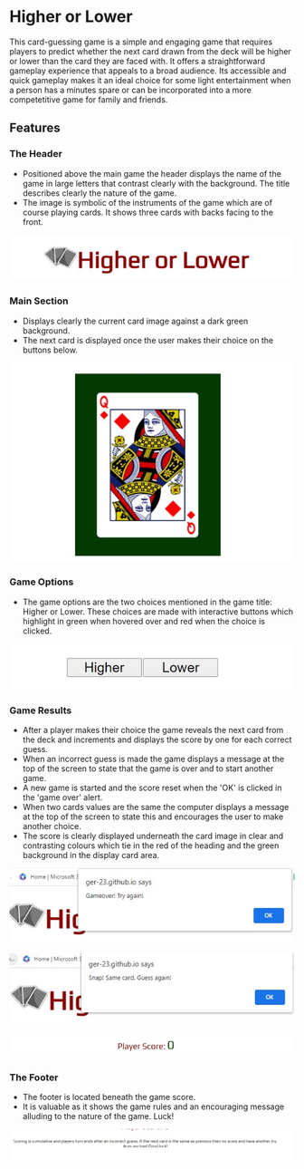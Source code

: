 # Higher or Lower

This card-guessing game is a simple and engaging game that requires players to predict whether the next card drawn from the deck will be higher or lower than the card they are faced with. It offers a straightforward gameplay experience that appeals to a broad audience. Its accessible and quick gameplay makes it an ideal choice for some light entertainment when a person has a minutes spare or can be incorporated into a more competetitive game for family and friends.

## Features

### The Header
  - Positioned above the main game the header displays the name of the game in large letters that contrast clearly with the background. The title describes clearly the nature of the game.
  - The image is symbolic of the instruments of the game which are of course playing cards. It shows three cards with backs facing to the front.

![Screenshot of the title of the game with a 3 backward facing cards logo positioned to its left](assets/images/header.jpg)

### Main Section
 - Displays clearly the current card image against a dark green background.
 - The next card is displayed once the user makes their choice on the buttons below.

![Screenshot of the display card area with current card against a green background](assets/images/display_card.jpg)

### Game Options

- The game options are the two choices mentioned in the game title: Higher or Lower. These choices are made with interactive buttons which highlight in green when hovered over and red when the choice is clicked.

![Screenshot of the two game buttons - Higher and Lower](assets/images/buttons.jpg)

### Game Results

- After a player makes their choice the game reveals the next card from the deck and increments and displays the score by one for each correct guess.
- When an incorrect guess is made the game displays a message at the top of the screen to state that the game is over and to start another game.
- A new game is started and the score reset when the 'OK' is clicked in the 'game over' alert.
- When two cards values are the same the computer displays a message at the top of the screen to state this and encourages the user to make another choice.
- The score is clearly displayed underneath the card image in clear and contrasting colours which tie in the red of the heading and the green background in the display card area.

![Screenshot of the incorrect guess/game over message](assets/images/game_over_alert.jpg)

![Screenshot of the same card message](assets/images/same_card_alert.jpg)

![Screenshot of the player score area](assets/images/score.jpg)

### The Footer

- The footer is located beneath the game score.
- It is valuable as it shows the game rules and an encouraging message alluding to the nature of the game. Luck!

![Screenshot of the footer shoing the gameplay rules](assets/images/rules.jpg)
